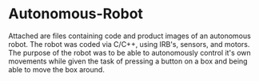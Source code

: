 # Autonomous-Robot
Attached are files containing code and product images of an autonomous robot. The robot was coded via C/C++, using IRB's, sensors, and motors. The purpose
of the robot was to be able to autonomously control it's own movements while given the task of pressing a button on a box and being able to move the box around.
